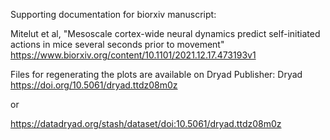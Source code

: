 Supporting documentation for biorxiv manuscript:

Mitelut et al, "Mesoscale cortex-wide neural dynamics predict self-initiated actions in mice several seconds prior to movement"
https://www.biorxiv.org/content/10.1101/2021.12.17.473193v1

Files for regenerating the plots are available on Dryad
Publisher: Dryad
https://doi.org/10.5061/dryad.ttdz08m0z

or

https://datadryad.org/stash/dataset/doi:10.5061/dryad.ttdz08m0z
